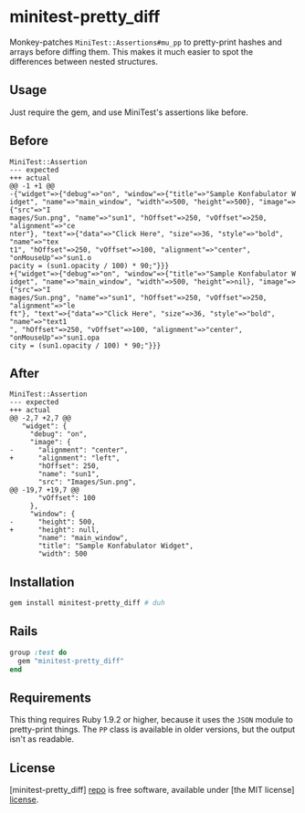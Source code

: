 # minitest-pretty_diff

Monkey-patches `MiniTest::Assertions#mu_pp` to pretty-print hashes and arrays
before diffing them. This makes it much easier to spot the differences between
nested structures.


## Usage

Just require the gem, and use MiniTest's assertions like before.


## Before

    MiniTest::Assertion
    --- expected
    +++ actual
    @@ -1 +1 @@
    -{"widget"=>{"debug"=>"on", "window"=>{"title"=>"Sample Konfabulator W
    idget", "name"=>"main_window", "width"=>500, "height"=>500}, "image"=>{"src"=>"I
    mages/Sun.png", "name"=>"sun1", "hOffset"=>250, "vOffset"=>250, "alignment"=>"ce
    nter"}, "text"=>{"data"=>"Click Here", "size"=>36, "style"=>"bold", "name"=>"tex
    t1", "hOffset"=>250, "vOffset"=>100, "alignment"=>"center", "onMouseUp"=>"sun1.o
    pacity = (sun1.opacity / 100) * 90;"}}}
    +{"widget"=>{"debug"=>"on", "window"=>{"title"=>"Sample Konfabulator W
    idget", "name"=>"main_window", "width"=>500, "height"=>nil}, "image"=>{"src"=>"I
    mages/Sun.png", "name"=>"sun1", "hOffset"=>250, "vOffset"=>250, "alignment"=>"le
    ft"}, "text"=>{"data"=>"Click Here", "size"=>36, "style"=>"bold", "name"=>"text1
    ", "hOffset"=>250, "vOffset"=>100, "alignment"=>"center", "onMouseUp"=>"sun1.opa
    city = (sun1.opacity / 100) * 90;"}}}


## After

    MiniTest::Assertion
    --- expected
    +++ actual
    @@ -2,7 +2,7 @@
       "widget": {
         "debug": "on",
         "image": {
    -      "alignment": "center",
    +      "alignment": "left",
           "hOffset": 250,
           "name": "sun1",
           "src": "Images/Sun.png",
    @@ -19,7 +19,7 @@
           "vOffset": 100
         },
         "window": {
    -      "height": 500,
    +      "height": null,
           "name": "main_window",
           "title": "Sample Konfabulator Widget",
           "width": 500


## Installation

```sh
gem install minitest-pretty_diff # duh
```


## Rails

```ruby
group :test do
  gem "minitest-pretty_diff"
end
```


## Requirements

This thing requires Ruby 1.9.2 or higher, because it uses the `JSON` module to
pretty-print things. The `PP` class is available in older versions, but the
output isn't as readable.


## License

[minitest-pretty_diff] [repo] is free software, available under
[the MIT license] [license].




[repo]: https://raw.github.com/adammck/minitest-pretty_diff
[license]: https://raw.github.com/adammck/minitest-pretty_diff/master/LICENSE
